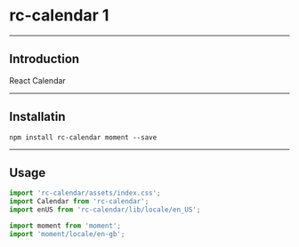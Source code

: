 # rc-calendar 1

---

## Introduction

React Calendar

---

## Installatin

`npm install rc-calendar moment --save`

---

## Usage

```js
import 'rc-calendar/assets/index.css';
import Calendar from 'rc-calendar';
import enUS from 'rc-calendar/lib/locale/en_US';

import moment from 'moment';
import 'moment/locale/en-gb';
```